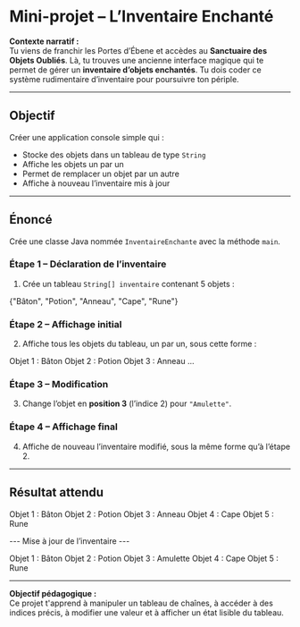 # Mini-projet – L’Inventaire Enchanté

**Contexte narratif :**  
Tu viens de franchir les Portes d’Ébene et accèdes au **Sanctuaire des Objets Oubliés**. Là, tu trouves une ancienne interface magique qui te permet de gérer un **inventaire d’objets enchantés**. Tu dois coder ce système rudimentaire d’inventaire pour poursuivre ton périple.

---

## Objectif

Créer une application console simple qui :
- Stocke des objets dans un tableau de type `String`
- Affiche les objets un par un
- Permet de remplacer un objet par un autre
- Affiche à nouveau l’inventaire mis à jour

---

## Énoncé

Crée une classe Java nommée `InventaireEnchante` avec la méthode `main`.

### Étape 1 – Déclaration de l’inventaire
1. Crée un tableau `String[] inventaire` contenant 5 objets :

{"Bâton", "Potion", "Anneau", "Cape", "Rune"}


### Étape 2 – Affichage initial
2. Affiche tous les objets du tableau, un par un, sous cette forme :

Objet 1 : Bâton
Objet 2 : Potion
Objet 3 : Anneau
...


### Étape 3 – Modification
3. Change l’objet en **position 3** (l’indice 2) pour `"Amulette"`.

### Étape 4 – Affichage final
4. Affiche de nouveau l’inventaire modifié, sous la même forme qu’à l’étape 2.

---

## Résultat attendu

Objet 1 : Bâton
Objet 2 : Potion
Objet 3 : Anneau
Objet 4 : Cape
Objet 5 : Rune

--- Mise à jour de l’inventaire ---

Objet 1 : Bâton
Objet 2 : Potion
Objet 3 : Amulette
Objet 4 : Cape
Objet 5 : Rune

---

**Objectif pédagogique :**  
Ce projet t'apprend à manipuler un tableau de chaînes, à accéder à des indices précis, à modifier une valeur et à afficher un état lisible du tableau.  

